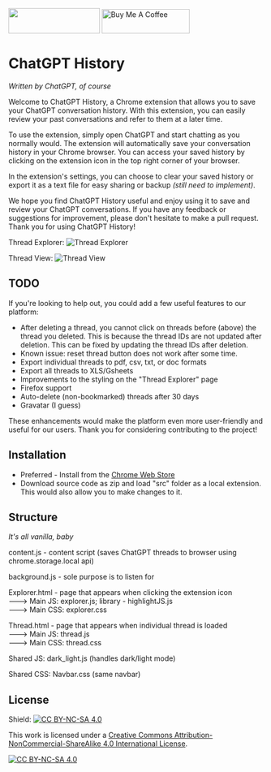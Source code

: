 <a href="https://chrome.google.com/webstore/detail/chatgpt-history/jjdnakkfjnnbbckhifcfchagnpofjffo/"><img src="https://user-images.githubusercontent.com/12115686/206926802-0461dc64-84cd-42de-8c17-74a7ee64528c.png" style="width: 180 !important; height: 50px !important"></a> <a href="https://www.buymeacoffee.com/bennyfi" target="_blank"><img src="https://cdn.buymeacoffee.com/buttons/v2/default-yellow.png" alt="Buy Me A Coffee" style="height: 48px !important;width: 173px !important;" ></a>

# ChatGPT History
<em>Written by ChatGPT, of course</em>

Welcome to ChatGPT History, a Chrome extension that allows you to save your ChatGPT conversation history. With this extension, you can easily review your past conversations and refer to them at a later time.

To use the extension, simply open ChatGPT and start chatting as you normally would. The extension will automatically save your conversation history in your Chrome browser. You can access your saved history by clicking on the extension icon in the top right corner of your browser.

In the extension's settings, you can choose to clear your saved history or export it as a text file for easy sharing or backup <em>(still need to implement)</em>.

We hope you find ChatGPT History useful and enjoy using it to save and review your ChatGPT conversations. If you have any feedback or suggestions for improvement, please don't hesitate to make a pull request. Thank you for using ChatGPT History!

Thread Explorer:
![Thread Explorer](https://user-images.githubusercontent.com/12115686/206935786-b2ec28ab-1074-4d7b-b138-035cac759a6e.png)

Thread View:
![Thread View](https://user-images.githubusercontent.com/12115686/206935876-3ee7b5bd-345d-47c8-8509-a67a391c5dc1.png)


## TODO
If you're looking to help out, you could add a few useful features to our platform:
- After deleting a thread, you cannot click on threads before (above) the thread you deleted. This is because the thread IDs are not updated after deletion. This can be fixed by updating the thread IDs after deletion.
- Known issue: reset thread button does not work after some time.
- Export individual threads to pdf, csv, txt, or doc formats
- Export all threads to XLS/Gsheets
- Improvements to the styling on the "Thread Explorer" page
- Firefox support
- Auto-delete (non-bookmarked) threads after 30 days
- Gravatar (I guess)

These enhancements would make the platform even more user-friendly and useful for our users. Thank you for considering contributing to the project!

## Installation
- Preferred - Install from the <a href="https://chrome.google.com/webstore/detail/chatgpt-history/jjdnakkfjnnbbckhifcfchagnpofjffo/">Chrome Web Store</a>
- Download source code as zip and load "src" folder as a local extension. This would also allow you to make changes to it.

## Structure
<em>It's all vanilla, baby</em>

content.js - content script (saves ChatGPT threads to browser using chrome.storage.local api)

background.js - sole purpose is to listen for 

Explorer.html - page that appears when clicking the extension icon <br>
---> Main JS: explorer.js; library - highlightJS.js <br>
---> Main CSS: explorer.css

Thread.html - page that appears when individual thread is loaded <br>
---> Main JS: thread.js <br>
---> Main CSS: thread.css

Shared JS: dark_light.js (handles dark/light mode)

Shared CSS: Navbar.css (same navbar)


## License
Shield: [![CC BY-NC-SA 4.0][cc-by-nc-sa-shield]][cc-by-nc-sa]

This work is licensed under a
[Creative Commons Attribution-NonCommercial-ShareAlike 4.0 International License][cc-by-nc-sa].

[![CC BY-NC-SA 4.0][cc-by-nc-sa-image]][cc-by-nc-sa]

[cc-by-nc-sa]: http://creativecommons.org/licenses/by-nc-sa/4.0/
[cc-by-nc-sa-image]: https://licensebuttons.net/l/by-nc-sa/4.0/88x31.png
[cc-by-nc-sa-shield]: https://img.shields.io/badge/License-CC%20BY--NC--SA%204.0-lightgrey.svg
